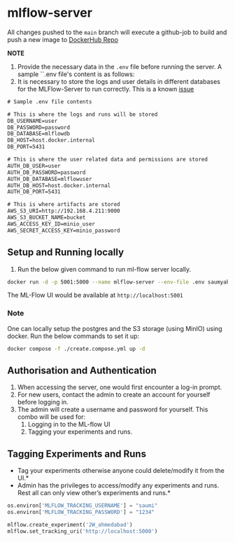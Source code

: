 # mlflow-server

All changes pushed to the `main` branch will execute a github-job to build and push a new image to [DockerHub Repo](https://hub.docker.com/repository/docker/saumyabhatt106/mlflow-server/general)

**NOTE**

1. Provide the necessary data in the `.env` file before running the server. A sample ``.env file's content is as follows:
2. It is necessary to store the logs and user details in different databases for the MLFlow-Server to run correctly. This is a known [issue](https://github.com/mlflow/mlflow/issues/10052)

```txt
# Sample .env file contents

# This is where the logs and runs will be stored
DB_USERNAME=user
DB_PASSWORD=password
DB_DATABASE=mlflowdb
DB_HOST=host.docker.internal
DB_PORT=5431

# This is where the user related data and permissions are stored
AUTH_DB_USER=user
AUTH_DB_PASSWORD=password
AUTH_DB_DATABASE=mlflowuser
AUTH_DB_HOST=host.docker.internal
AUTH_DB_PORT=5431

# This is where artifacts are stored
AWS_S3_URI=http://192.168.4.211:9000
AWS_S3_BUCKET_NAME=bucket
AWS_ACCESS_KEY_ID=minio_user
AWS_SECRET_ACCESS_KEY=minio_password
```

## Setup and Running locally

1. Run the below given command to run ml-flow server locally.

```bash
docker run -d -p 5001:5000 --name mlflow-server --env-file .env saumyabhatt106/mlflow-server
```

The ML-Flow UI would be available at `http://localhost:5001`

### Note

One can locally setup the postgres and the S3 storage (using MinIO) using docker. Run the below commands to set it up:

```bash
docker compose -f ./create.compose.yml up -d
```

## Authorisation and Authentication

1. When accessing the server, one would first encounter a log-in prompt.
2. For new users, contact the admin to create an account for yourself before logging in.
3. The admin will create a username and password for yourself. This combo will be used for:
    1. Logging in to the ML-flow UI
    2. Tagging your experiments and runs.
  
## Tagging Experiments and Runs

* Tag your experiments otherwise anyone could delete/modify it from the UI.*
* Admin has the privileges to access/modify any experiments and runs. Rest all can only view other’s experiments and runs.*

```python
os.environ['MLFLOW_TRACKING_USERNAME'] = "saumi"
os.environ['MLFLOW_TRACKING_PASSWORD'] = "1234"

mlflow.create_experiment('2W_ahmedabad')
mlflow.set_tracking_uri('http://localhost:5000')
```
